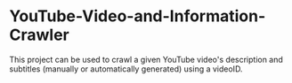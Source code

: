 # YouTube-Video-and-Information-Crawler

This project can be used to crawl a given YouTube video's description and subtitles (manually or automatically generated)
using a videoID.
